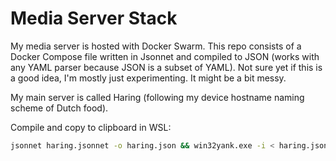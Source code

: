 # Media Server Stack

My media server is hosted with Docker Swarm. This repo consists of a Docker Compose file written in Jsonnet and compiled to JSON (works with any YAML parser because JSON is a subset of YAML). Not sure yet if this is a good idea, I'm mostly just experimenting. It might be a bit messy.

My main server is called Haring (following my device hostname naming scheme of Dutch food).

Compile and copy to clipboard in WSL:
```bash
jsonnet haring.jsonnet -o haring.json && win32yank.exe -i < haring.json
```
